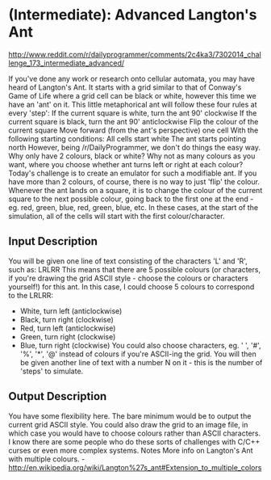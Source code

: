 # (Intermediate): Advanced Langton's Ant
http://www.reddit.com/r/dailyprogrammer/comments/2c4ka3/7302014_challenge_173_intermediate_advanced/

If you've done any work or research onto cellular automata, you may have heard of Langton's Ant. It starts with a grid similar to that of Conway's Game of Life where a grid cell can be black or white, however this time we have an 'ant' on it. This little metaphorical ant will follow these four rules at every 'step':
If the current square is white, turn the ant 90' clockwise
If the current square is black, turn the ant 90' anticlockwise
Flip the colour of the current square
Move forward (from the ant's perspective) one cell
With the following starting conditions:
All cells start white
The ant starts pointing north
However, being /r/DailyProgrammer, we don't do things the easy way. Why only have 2 colours, black or white? Why not as many colours as you want, where you choose whether ant turns left or right at each colour? Today's challenge is to create an emulator for such a modifiable ant.
If you have more than 2 colours, of course, there is no way to just 'flip' the colour. Whenever the ant lands on a square, it is to change the colour of the current square to the next possible colour, going back to the first one at the end - eg. red, green, blue, red, green, blue, etc. In these cases, at the start of the simulation, all of the cells will start with the first colour/character.
## Input Description
You will be given one line of text consisting of the characters 'L' and 'R', such as:
LRLRR
This means that there are 5 possible colours (or characters, if you're drawing the grid ASCII style - choose the colours or characters yourself!) for this ant.
In this case, I could choose 5 colours to correspond to the LRLRR:
- White, turn left (anticlockwise)
- Black, turn right (clockwise)
- Red, turn left (anticlockwise)
- Green, turn right (clockwise)
- Blue, turn right (clockwise)
You could also choose characters, eg. ' ', '#', '%', '*', '@' instead of colours if you're ASCII-ing the grid. You will then be given another line of text with a number N on it - this is the number of 'steps' to simulate.
## Output Description
You have some flexibility here. The bare minimum would be to output the current grid ASCII style. You could also draw the grid to an image file, in which case you would have to choose colours rather than ASCII characters. I know there are some people who do these sorts of challenges with C/C++ curses or even more complex systems.
Notes
More info on Langton's Ant with multiple colours. - http://en.wikipedia.org/wiki/Langton%27s_ant#Extension_to_multiple_colors
